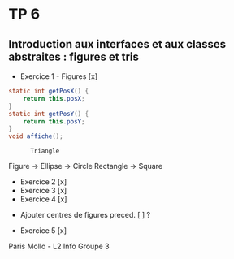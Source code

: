 # TP 6 
## Introduction aux interfaces et aux classes abstraites : figures et tris

* Exercice 1 - Figures [x]
```java
static int getPosX() {
	return this.posX;
}
static int getPosY() {
	return this.posY;
}
void affiche();

```

		  Triangle
Figure -> Ellipse   -> Circle
		  Rectangle -> Square

* Exercice 2 [x]
* Exercice 3 [x]
* Exercice 4 [x]
- Ajouter centres de figures preced. [ ] ?
* Exercice 5 [x]


Paris Mollo - L2 Info Groupe 3